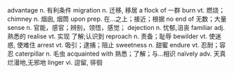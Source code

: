 advantage n. 有利条件
migration n. 迁移, 移居
a flock of 一群
burn vt. 燃烧；
chimney n. 烟囱, 烟筒
upon prep. 在…之上；接近；根据
no end of 无数；大量
sense n. 官能，感官；辨别，领悟，感觉；
dejection n. 忧郁,沮丧
familiar adj. 熟悉的
realise vt. 实现 了解;认识到
reproach n. 责备；耻辱
bewilder vt. 使迷惑, 使难住
arrest vt. 吸引；逮捕；阻止
sweetness n. 甜蜜
endure vt. 忍耐；容忍
caterpillar n. 毛虫
acquainted with 熟悉；了解；与…相识
naïvely adv. 天真烂漫地,无邪地
linger vi. 逗留, 徘徊
